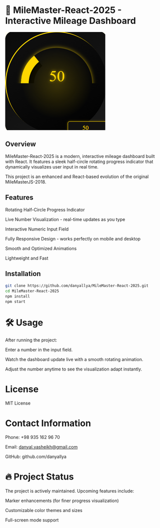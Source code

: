 # 🚗 MileMaster-React-2025 - Interactive Mileage Dashboard

![Dashboard 1 Preview](https://github.com/danyallya/MileMaster-React-2025/blob/master/1.png) 

## Overview
MileMaster-React-2025 is a modern, interactive mileage dashboard built with React.
It features a sleek half-circle rotating progress indicator that dynamically visualizes user input in real time.

This project is an enhanced and React-based evolution of the original MileMasterJS-2018.


## Features
Rotating Half-Circle Progress Indicator

Live Number Visualization - real-time updates as you type

Interactive Numeric Input Field

Fully Responsive Design - works perfectly on mobile and desktop

Smooth and Optimized Animations

Lightweight and Fast


## Installation
```bash
git clone https://github.com/danyallya/MileMaster-React-2025.git
cd MileMaster-React-2025
npm install
npm start
```
# 🛠 Usage
After running the project:

Enter a number in the input field.

Watch the dashboard update live with a smooth rotating animation.

Adjust the number anytime to see the visualization adapt instantly.


# License

MIT License

# Contact Information

Phone: +98 935 162 96 70

Email: danyal.yasheikh@gmail.com

GitHub: github.com/danyallya


# 🔥 Project Status

The project is actively maintained.
Upcoming features include:

Marker enhancements (for finer progress visualization)

Customizable color themes and sizes

Full-screen mode support